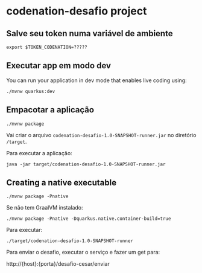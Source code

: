 # codenation-desafio project

## Salve seu token numa variável de ambiente
```
export $TOKEN_CODENATION=?????
```

## Executar app em modo dev

You can run your application in dev mode that enables live coding using:
```
./mvnw quarkus:dev
```

## Empacotar a aplicação

```
./mvnw package
```

Vai criar o arquivo `codenation-desafio-1.0-SNAPSHOT-runner.jar` no diretório `/target`.

Para executar a aplicação:

```
java -jar target/codenation-desafio-1.0-SNAPSHOT-runner.jar
```

## Creating a native executable

```
./mvnw package -Pnative
```

 Se não tem GraalVM instalado:
 
```
./mvnw package -Pnative -Dquarkus.native.container-build=true
```

Para executar: 

```
./target/codenation-desafio-1.0-SNAPSHOT-runner
```


Para enviar o desafio, executar o serviço e fazer um get para:

http://{host}:{porta}/desafio-cesar/enviar

